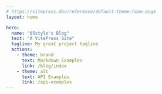 ```yaml
---
# https://vitepress.dev/reference/default-theme-home-page
layout: home

hero:
  name: "65style's Blog"
  text: "A VitePress Site"
  tagline: My great project tagline
  actions:
    - theme: brand
      text: Markdown Examples
      link: /blog/index
    - theme: alt
      text: API Examples
      link: /api-examples
---
```


